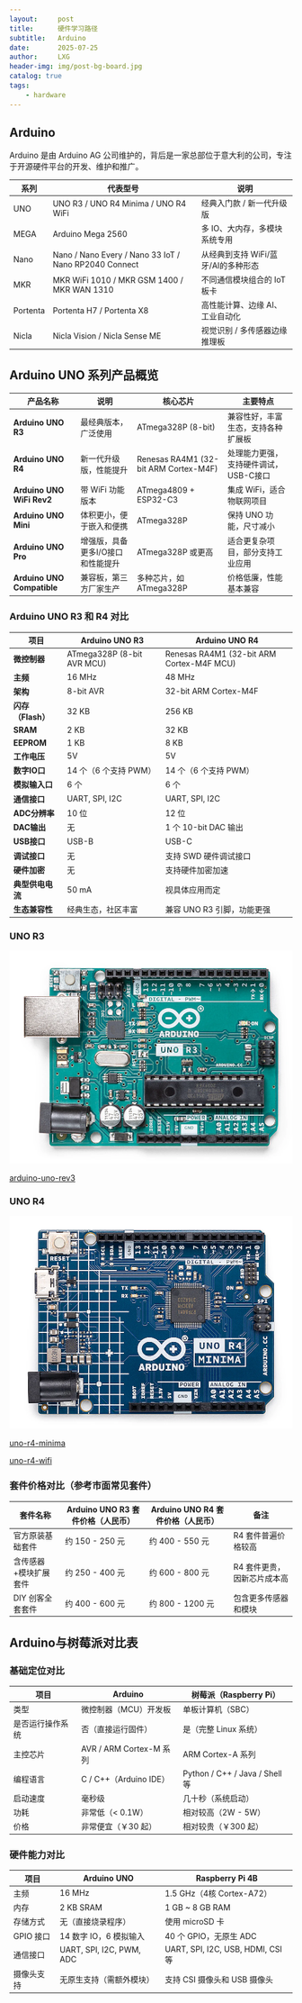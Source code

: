 ```yaml
---
layout:     post
title:      硬件学习路径
subtitle:   Arduino
date:       2025-07-25
author:     LXG
header-img: img/post-bg-board.jpg
catalog: true
tags:
    - hardware
---
```


## Arduino

Arduino 是由 Arduino AG 公司维护的，背后是一家总部位于意大利的公司，专注于开源硬件平台的开发、维护和推广。

| 系列     | 代表型号                      | 说明                            |
|----------|-------------------------------|---------------------------------|
| UNO      | UNO R3 / UNO R4 Minima / UNO R4 WiFi | 经典入门款 / 新一代升级版      |
| MEGA     | Arduino Mega 2560             | 多 IO、大内存，多模块系统专用  |
| Nano     | Nano / Nano Every / Nano 33 IoT / Nano RP2040 Connect | 从经典到支持 WiFi/蓝牙/AI的多种形态 |
| MKR      | MKR WiFi 1010 / MKR GSM 1400 / MKR WAN 1310 | 不同通信模块组合的 IoT 板卡 |
| Portenta | Portenta H7 / Portenta X8     | 高性能计算、边缘 AI、工业自动化 |
| Nicla    | Nicla Vision / Nicla Sense ME | 视觉识别 / 多传感器边缘推理板  |

## Arduino UNO 系列产品概览

| 产品名称           | 说明                                         | 核心芯片             | 主要特点                           |
|--------------------|----------------------------------------------|----------------------|----------------------------------|
| **Arduino UNO R3**  | 最经典版本，广泛使用                        | ATmega328P (8-bit)   | 兼容性好，丰富生态，支持各种扩展板 |
| **Arduino UNO R4**   | 新一代升级版，性能提升                      | Renesas RA4M1 (32-bit ARM Cortex-M4F) | 处理能力更强，支持硬件调试，USB-C接口 |
| **Arduino UNO WiFi Rev2** | 带 WiFi 功能版本                            | ATmega4809 + ESP32-C3 | 集成 WiFi，适合物联网项目           |
| **Arduino UNO Mini**  | 体积更小，便于嵌入和便携                    | ATmega328P           | 保持 UNO 功能，尺寸减小             |
| **Arduino UNO Pro**   | 增强版，具备更多I/O接口和性能提升            | ATmega328P 或更高    | 适合更复杂项目，部分支持工业应用     |
| **Arduino UNO Compatible** | 兼容板，第三方厂家生产                       | 多种芯片，如 ATmega328P | 价格低廉，性能基本兼容               |

### Arduino UNO R3 和 R4 对比

| 项目             | Arduino UNO R3                         | Arduino UNO R4                                |
|------------------|--------------------------------------|-----------------------------------------------|
| **微控制器**     | ATmega328P (8-bit AVR MCU)            | Renesas RA4M1 (32-bit ARM Cortex-M4F MCU)    |
| **主频**         | 16 MHz                              | 48 MHz                                        |
| **架构**         | 8-bit AVR                          | 32-bit ARM Cortex-M4F                          |
| **闪存（Flash）** | 32 KB                              | 256 KB                                        |
| **SRAM**         | 2 KB                               | 32 KB                                         |
| **EEPROM**       | 1 KB                               | 8 KB                                          |
| **工作电压**     | 5V                                 | 5V                                            |
| **数字IO口**     | 14 个（6 个支持 PWM）                 | 14 个（6 个支持 PWM）                          |
| **模拟输入口**   | 6 个                               | 6 个                                          |
| **通信接口**     | UART, SPI, I2C                      | UART, SPI, I2C                                |
| **ADC分辨率**   | 10 位                              | 12 位                                         |
| **DAC输出**     | 无                                  | 1 个 10-bit DAC 输出                           |
| **USB接口**     | USB-B                              | USB-C                                         |
| **调试接口**     | 无                                  | 支持 SWD 硬件调试接口                         |
| **硬件加密**     | 无                                  | 支持硬件加密加速                              |
| **典型供电电流** | 50 mA                              | 视具体应用而定                                |
| **生态兼容性**   | 经典生态，社区丰富                  | 兼容 UNO R3 引脚，功能更强                     |

### UNO R3

![arduino_uno_R3](/images/hardware/arduino/arduino_uno_R3.webp)

[arduino-uno-rev3](https://store.arduino.cc/products/arduino-uno-rev3)

### UNO R4

![arduino_uno_R4](/images/hardware/arduino/arduino_uno_R4.webp)

[uno-r4-minima](https://store.arduino.cc/products/uno-r4-minima)

[uno-r4-wifi](https://store.arduino.cc/products/uno-r4-wifi)

### 套件价格对比（参考市面常见套件）

| 套件名称                  | Arduino UNO R3 套件价格（人民币） | Arduino UNO R4 套件价格（人民币）  | 备注                            |
|---------------------------|----------------------------------|------------------------------------|---------------------------------|
| 官方原装基础套件          | 约 150 - 250 元                   | 约 400 - 550 元                    | R4 套件普遍价格较高              |
| 含传感器+模块扩展套件     | 约 250 - 400 元                   | 约 600 - 800 元                    | R4 套件更贵，因新芯片成本高      |
| DIY 创客全套套件          | 约 400 - 600 元                   | 约 800 - 1200 元                   | 包含更多传感器和模块             |

## Arduino与树莓派对比表

### 基础定位对比

| 项目           | Arduino                            | 树莓派（Raspberry Pi）                   |
|----------------|-------------------------------------|------------------------------------------|
| 类型           | 微控制器（MCU）开发板              | 单板计算机（SBC）                        |
| 是否运行操作系统 | 否（直接运行固件）                  | 是（完整 Linux 系统）                    |
| 主控芯片       | AVR / ARM Cortex-M 系列            | ARM Cortex-A 系列                        |
| 编程语言       | C / C++（Arduino IDE）             | Python / C++ / Java / Shell 等           |
| 启动速度       | 毫秒级                              | 几十秒（系统启动）                       |
| 功耗           | 非常低（< 0.1W）                   | 相对较高（2W - 5W）                      |
| 价格           | 非常便宜（￥30 起）                 | 相对较贵（￥300 起）                     |

### 硬件能力对比

| 项目                 | Arduino UNO                         | Raspberry Pi 4B                         |
|----------------------|--------------------------------------|-----------------------------------------|
| 主频                 | 16 MHz                               | 1.5 GHz（4核 Cortex-A72）               |
| 内存                 | 2 KB SRAM                            | 1 GB ~ 8 GB RAM                          |
| 存储方式             | 无（直接烧录程序）                   | 使用 microSD 卡                         |
| GPIO 接口            | 14 数字 IO，6 模拟输入               | 40 个 GPIO，无原生 ADC                  |
| 通信接口             | UART, SPI, I2C, PWM, ADC             | UART, SPI, I2C, USB, HDMI, CSI 等       |
| 摄像头支持           | 无原生支持（需额外模块）             | 支持 CSI 摄像头和 USB 摄像头           |




